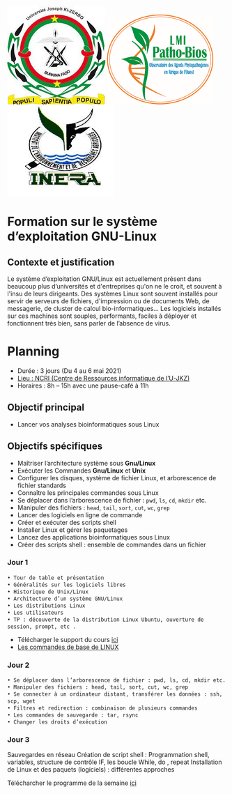 ![](https://github.com/bioinfoujkz/Mai_2021/blob/main/Logo_UO.jpg?style=centerme)       ![](https://github.com/bioinfoujkz/Mai_2021/blob/main/logo_LMI.png?style=centerme)       ![](https://github.com/bioinfoujkz/Mai_2021/blob/main/Logo_INERA.jpg?style=centerme)
    
# Formation sur le système d’exploitation GNU-Linux
## Contexte et justification
Le système d’exploitation GNU/Linux est actuellement présent dans beaucoup plus d’universités et d'entreprises qu'on ne le croit, et souvent à l'insu de leurs dirigeants. 
Des systèmes Linux sont souvent installés pour servir de serveurs de fichiers, d'impression ou de documents Web, de messagerie, de cluster de calcul bio-informatiques… Les logiciels installés sur ces machines sont souples, performants, faciles à déployer et fonctionnent très bien, sans parler de l’absence de virus.

# Planning
* Durée : 3 jours (Du 4 au 6 mai 2021)
* [Lieu : NCRI (Centre de Ressources informatique de l’U-JKZ)](https://www.google.com/maps/place/12%C2%B022'38.0%22N+1%C2%B030'06.1%22W/@12.3763426,-1.5060974,17z/data=!4m6!3m5!1s0x0:0x0!7e2!8m2!3d12.3772199!4d-1.5016841)
* Horaires : 8h – 15h avec une pause-café à 11h

## Objectif principal 
* Lancer vos analyses bioinformatiques sous Linux

## Objectifs spécifiques
* Maîtriser l’architecture système sous **Gnu/Linux**
* Exécuter les Commandes **Gnu/Linux** et **Unix**
* Configurer les disques, système de fichier Linux, et arborescence de fichier standards 
* Connaître les principales commandes sous Linux
* Se déplacer dans l’arborescence de fichier : `pwd`, `ls`, `cd`, `mkdir` etc.
* Manipuler des fichiers : `head`, `tail`, `sort`, `cut`, `wc`, `grep`
* Lancer des logiciels en ligne de commande
* Créer et exécuter des scripts shell
* Installer Linux et gérer les paquetages
* Lancez des applications bioinformatiques sous Linux 
* Créer des scripts shell : ensemble de commandes dans un fichier

### Jour 1
    • Tour de table et présentation
    • Généralités sur les logiciels libres
    • Historique de Unix/Linux
    • Architecture d’un système GNU/Linux
    • Les distributions Linux
    • Les utilisateurs
    • TP : découverte de la distribution Linux Ubuntu, ouverture de session, prompt, etc .
  * Télécharger le support du cours [ici](https://github.com/bioinfoujkz/Mai_2021/blob/main/transparent_unix.pdf)
  * [Les commandes de base de LINUX](https://github.com/Ezechiel-Tibiri/GNU-LINUX/blob/main/cmd_linux.md)
### Jour 2
    • Se déplacer dans l’arborescence de fichier : pwd, ls, cd, mkdir etc.
    • Manipuler des fichiers : head, tail, sort, cut, wc, grep
    • Se connecter à un ordinateur distant, transférer les données : ssh, scp, wget
    • Filtres et redirection : combinaison de plusieurs commandes
    • Les commandes de sauvegarde : tar, rsync
    • Changer les droits d’exécution
 
### Jour 3
Sauvegardes en réseau
Création de script shell : Programmation shell, variables, structure de contrôle IF, les  boucle While, do , repeat
Installation de Linux et des paquets (logiciels) : différentes approches

Télécharcher le programme de la semaine [ici](https://github.com/bioinfoujkz/Mai_2021/blob/main/programme_formation_linuxMai_4_au_6_2021.pdf)
